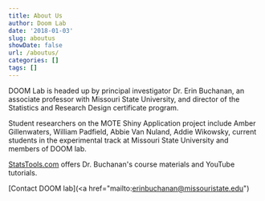 ```yaml
---
title: About Us
author: Doom Lab
date: '2018-01-03'
slug: aboutus
showDate: false
url: /aboutus/
categories: []
tags: []
---
```


DOOM Lab is headed up by principal investigator Dr. Erin Buchanan, an associate professor with Missouri State University, and director of the Statistics and Research Design certificate program.    

Student researchers on the MOTE Shiny Application project include Amber Gillenwaters, William Padfield, Abbie Van Nuland, Addie Wikowsky, current students in the experimental track at Missouri State University and members of DOOM lab.     

[StatsTools.com](http://statstools.com/) offers Dr. Buchanan's course materials and YouTube tutorials. 

[Contact DOOM lab](<a href="mailto:erinbuchanan@missouristate.edu"</a>)

<!--more-->

